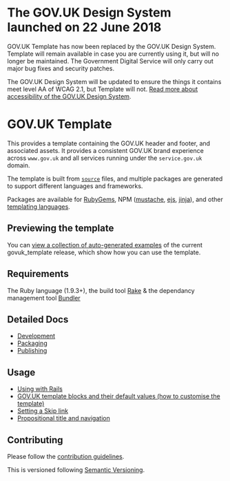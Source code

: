 The GOV.UK Design System launched on 22 June 2018
===============

GOV.UK Template has now been replaced by the GOV.UK Design System. Template will remain available in case you are currently using it, but will no longer be maintained. The Government Digital Service will only carry out major bug fixes and security patches.

The GOV.UK Design System will be updated to ensure the things it contains meet level AA of WCAG 2.1, but Template will not. [Read more about accessibility of the GOV.UK Design System](https://design-system.service.gov.uk/accessibility/).

# GOV.UK Template

This provides a template containing the GOV.UK header and footer, and associated assets. It provides a consistent GOV.UK brand experience across `www.gov.uk` and all services running under the `service.gov.uk` domain.

The template is built from [`source`](source/) files, and multiple packages are generated to support different languages and frameworks.

Packages are available for [RubyGems](https://rubygems.org/gems/govuk_template), NPM ([mustache](https://npmjs.org/package/govuk_template_mustache), [ejs](https://npmjs.org/package/govuk_template_ejs),  [jinja](https://npmjs.org/package/govuk_template_jinja)), and other [templating languages](docs/packaging.md).


## Previewing the template

You can [view a collection of auto-generated examples](https://alphagov.github.io/govuk_template/) of the current govuk_template release, which show how you can use the template.

## Requirements

The Ruby language (1.9.3+), the build tool [Rake](https://github.com/ruby/rake) & the dependancy management tool [Bundler](https://bundler.io/)

## Detailed Docs

* [Development](docs/development.md)
* [Packaging](docs/packaging.md)
* [Publishing](docs/publishing.md)

## Usage

* [Using with Rails](docs/using-with-rails.md)
* [GOV.UK template blocks and their default values (how to customise the template)](docs/template-blocks.md)
* [Setting a Skip link](docs/usage.md#skip-link)
* [Propositional title and navigation](docs/usage.md#propositional-title-and-navigation)

## Contributing

Please follow the [contribution guidelines](https://github.com/alphagov/govuk_template/blob/master/CONTRIBUTING.md).

This is versioned following [Semantic Versioning](http://semver.org).
